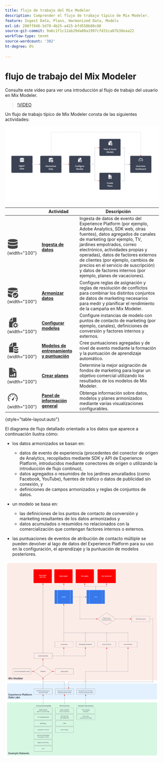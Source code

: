 ```yaml
---
title: flujo de trabajo del Mix Modeler
description: Comprender el flujo de trabajo típico de Mix Modeler.
feature: Ingest Data, Plans, Harmonized Data, Models
exl-id: 200ff846-5d78-4b25-a425-bfd558b88c88
source-git-commit: 9a6c1f1c12ab29da80a1997cfd31ca07b38eaa22
workflow-type: tm+mt
source-wordcount: '302'
ht-degree: 0%

---
```


# flujo de trabajo del Mix Modeler

Consulte este vídeo para ver una introducción al flujo de trabajo del usuario en Mix Modeler.

>[!VIDEO](https://video.tv.adobe.com/v/3424854/?learn=on)


Un flujo de trabajo típico de Mix Modeler consta de las siguientes actividades:

![Texto alternativo](/help/assets/ApplicationWorkflow.svg)

|  | Actividad | Descripción |
|---|---|---|
| ![Datos](/help/assets/icons/Data.svg){width="100"} | [**Ingesta de datos**](../ingest-data/overview.md) | Ingesta de datos de evento del Experience Platform (por ejemplo, Adobe Analytics, SDK web, otras fuentes), datos agregados de canales de marketing (por ejemplo, TV, jardines empotrados, correo electrónico, actividades propias y operadas), datos de factores externos de clientes (por ejemplo, cambios de precios en el servicio de suscripción) y datos de factores internos (por ejemplo, planes de vacaciones). |
| ![Comprobación de datos](/help/assets/icons/DataCheck.svg){width="100"} | [**Armonizar datos**](../harmonize-data/overview.md) | Configure reglas de asignación y reglas de resolución de conflictos para combinar los distintos conjuntos de datos de marketing necesarios para medir y planificar el rendimiento de la campaña en Mix Modeler. |
| ![ArchivoDeConfiguración](/help/assets/icons/FileGear.svg){width="100"} | [**Configurar modelos**](../models/create.md) | Configure instancias de modelo con puntos de contacto de marketing (por ejemplo, canales), definiciones de conversión y factores internos y externos. |
| ![DatosDeArchivo](/help/assets/icons/FileData.svg){width="100"} | [**Modelos de entrenamiento y puntuación**](../models/overview.md) | Cree puntuaciones agregadas y de nivel de evento mediante la formación y la puntuación de aprendizaje automático. |
| ![GráficoDeArchivos](/help/assets/icons/FileChart.svg){width="100"} | [**Crear planes**](../plans/overview.md) | Determine la mejor asignación de fondos de marketing para lograr un objetivo comercial utilizando los resultados de los modelos de Mix Modeler. |
| ![Tablero](/help/assets/icons/Dashboard.svg){width="100"} | [**Panel de información general**](../dashboard/overview.md) | Obtenga información sobre datos, modelos y planes armonizados mediante varias visualizaciones configurables. |

{style="table-layout:auto"}

El diagrama de flujo detallado orientado a los datos que aparece a continuación ilustra cómo:

* los datos armonizados se basan en:

   * datos de evento de experiencia (procedentes del conector de origen de Analytics, recopilados mediante SDK y API de Experience Platform, introducidos mediante conectores de origen o utilizando la introducción de flujo continuo),
   * datos agregados o resumidos de los jardines amurallados (como Facebook, YouTube), fuentes de tráfico o datos de publicidad sin conexión, y
   * definiciones de campos armonizados y reglas de conjuntos de datos.

* un modelo se basa en:

   * las definiciones de los puntos de contacto de conversión y marketing resultantes de los datos armonizados y
   * datos acumulados o resumidos no relacionados con la comercialización que contengan factores internos o externos.

* las puntuaciones de eventos de atribución de contacto múltiple se pueden devolver al lago de datos del Experience Platform para su uso en la configuración, el aprendizaje y la puntuación de modelos posteriores.

![Flujo de trabajo completo](/help/assets/comprehensive-workflow.svg)
